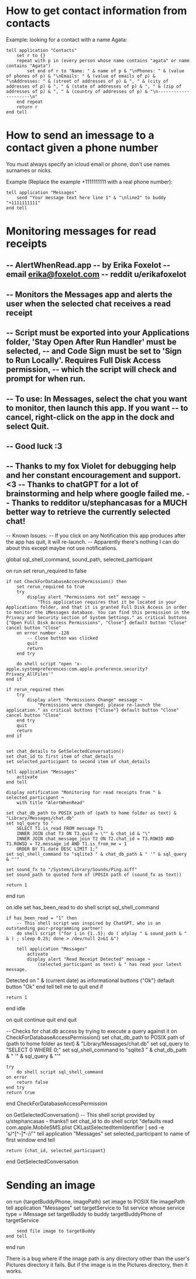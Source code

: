 
<!---
Use this to get to know how to handle iMessage and Contacts apps in mac in order to perform tasks using them.
-->

# How to get contact information from contacts

Example: looking for a contact with a name Agata:

```applescript
tell application "Contacts"
    set r to {}
    repeat with p in (every person whose name contains "agata" or name contains "Agata")
        set end of r to "Name: " & name of p & "\nPhones: " & (value of phones of p) & "\nEmails: " & (value of emails of p) & "\nAddresses: " & (street of addresses of p) & ", " & (city of addresses of p) & ", " & (state of addresses of p) & ", " & (zip of addresses of p) & ", " & (country of addresses of p) & "\n---------------------\n"
    end repeat
    return r
end tell
```

# How to send an imessage to a contact given a phone number

You must always specify an icloud email or phone, don't use names surnames or nicks.

Example (Replace the example +1111111111 with a real phone number):

```
tell application "Messages"
    send "Your message text here line 1" & "\nline2" to buddy "+1111111111"
end tell
```

# Monitoring messages for read receipts

-- AlertWhenRead.app
-- by Erika Foxelot
--   email erika@foxelot.com
--   reddit u/erikafoxelot
--
-- Monitors the Messages app and alerts the user when the selected chat receives a read receipt
--
-- Script must be exported into your Applications folder, 'Stay Open After Run Handler' must be selected,
-- and Code Sign must be set to 'Sign to Run Locally'. Requires Full Disk Access permission,
-- which the script will check and prompt for when run.
--
-- To use: In Messages, select the chat you want to monitor, then launch this app. If you want
-- to cancel, right-click on the app in the dock and select Quit.
--
-- Good luck :3
--
-- Thanks to my fox Violet for debugging help and her constant encouragement and support. <3
-- Thanks to chatGPT for a lot of brainstorming and help where google failed me.
-- Thanks to redditor u/stephancasas for a MUCH better way to retrieve the currently selected chat!
--
-- Known Issues:
--   If you click on any Notification this app produces after the app has quit, it will re-launch.
--   Apparently there's nothing I can do about this except maybe not use notifications.

global sql_shell_command, sound_path, selected_participant

on run
	set rerun_required to false
	
	if not CheckForDatabaseAccessPermission() then
		set rerun_required to true
		try
			display alert "Permissions not set" message ¬
				"This application requires that it be located in your Applications folder, and that it is granted Full Disk Access in order to monitor the iMessages database. You can find this permission in the Privacy and Security section of System Settings." as critical buttons {"Open Full Disk Access Permissions", "Close"} default button "Close" cancel button "Close"
		on error number -128
			-- Close button was clicked
			quit
			return
		end try
		
		do shell script "open 'x-apple.systempreferences:com.apple.preference.security?Privacy_AllFiles'"
	end if
	
	if rerun_required then
		try
			display alert "Permissions Change" message ¬
				"Permissions were changed; please re-launch the application." as critical buttons {"Close"} default button "Close" cancel button "Close"
		end try
		quit
		return
	end if
	
	
	set chat_details to GetSelectedConversation()
	set chat_id to first item of chat_details
	set selected_participant to second item of chat_details
	
	tell application "Messages"
		activate
	end tell
	
	display notification "Monitoring for read receipts from " & selected_participant ¬
		with title "AlertWhenRead"
	
	set chat_db_path to POSIX path of (path to home folder as text) & "Library/Messages/chat.db"
	set sql_query to "
		SELECT T1.is_read FROM message T1 
		INNER JOIN chat T3 ON T3.guid = \"" & chat_id & "\" 
		INNER JOIN chat_message_join T2 ON T2.chat_id = T3.ROWID AND T1.ROWID = T2.message_id AND T1.is_from_me = 1 
		ORDER BY T1.date DESC LIMIT 1;"
	set sql_shell_command to "sqlite3 " & chat_db_path & " '" & sql_query & "'"
	
	set sound_fx to "/System/Library/Sounds/Ping.aiff"
	set sound_path to quoted form of (POSIX path of (sound_fx as text))
	
	return 1
end run


on idle
	set has_been_read to do shell script sql_shell_command
	
	if has_been_read = "1" then
		-- This shell script was inspired by ChatGPT, who is an outstanding pair-programming partner!
		do shell script ("for i in {1..5}; do ( afplay " & sound_path & " & ) ; sleep 0.25; done > /dev/null 2>&1 &")
		
		tell application "Messages"
			activate
			display alert "Read Receipt Detected" message ¬
				(selected_participant as text) & " has read your latest message.
Detected on " & (current date) as informational buttons {"Ok"} default button "Ok"
		end tell
		tell me to quit
	end if
	
	return 1
end idle


on quit
	continue quit
end quit


-- Checks for chat.db access by trying to execute a query against it
on CheckForDatabaseAccessPermission()
	set chat_db_path to POSIX path of (path to home folder as text) & "Library/Messages/chat.db"
	set sql_query to "SELECT 0 WHERE 0;"
	set sql_shell_command to "sqlite3 " & chat_db_path & " '" & sql_query & "'"
	
	try
		do shell script sql_shell_command
	on error
		return false
	end try
	return true
end CheckForDatabaseAccessPermission


on GetSelectedConversation()
        -- This shell script provided by u/stephancasas - thanks!!
	set chat_id to do shell script "defaults read com.apple.MobileSMS.plist CKLastSelectedItemIdentifier | sed -e 's/^[^-]*-//'"
	tell application "Messages"
		set selected_participant to name of first window
	end tell
	
	return {chat_id, selected_participant}
end GetSelectedConversation

# Sending an image

on run {targetBuddyPhone, imagePath}
    set image to POSIX file imagePath
    tell application "Messages"
        set targetService to 1st service whose service type = iMessage
        set targetBuddy to buddy targetBuddyPhone of targetService

        send file image to targetBuddy
    end tell
end run

There is a bug where if the image path is any directory other than the user's Pictures directory it fails. But if the image is in the Pictures directory, then it works.